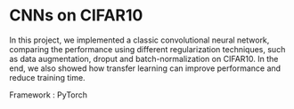 # CNNs on CIFAR10

In this project, we implemented a classic convolutional neural network, comparing the performance using different regularization techniques, such as data augmentation, droput and batch-normalization on CIFAR10.
In the end, we also showed how transfer learning can improve performance and reduce training time.

Framework : PyTorch
